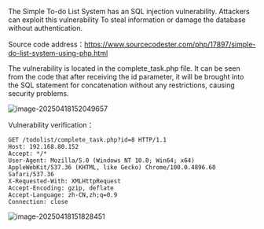 



The Simple To-do List System has an SQL injection vulnerability. Attackers can exploit this vulnerability To steal information or damage the database without authentication.





Source code address：https://www.sourcecodester.com/php/17897/simple-do-list-system-using-php.html



The vulnerability is located in the complete_task.php file. It can be seen from the code that after receiving the id parameter, it will be brought into the SQL statement for concatenation without any restrictions, causing security problems.

![image-20250418152049657](/images/image-20250418152049657.png)



Vulnerability verification：

```
GET /todolist/complete_task.php?id=8 HTTP/1.1
Host: 192.168.80.152
Accept: */*
User-Agent: Mozilla/5.0 (Windows NT 10.0; Win64; x64) AppleWebKit/537.36 (KHTML, like Gecko) Chrome/100.0.4896.60 Safari/537.36
X-Requested-With: XMLHttpRequest
Accept-Encoding: gzip, deflate
Accept-Language: zh-CN,zh;q=0.9
Connection: close
```

 ![image-20250418151828451](/images/image-20250418151828451.png)



































